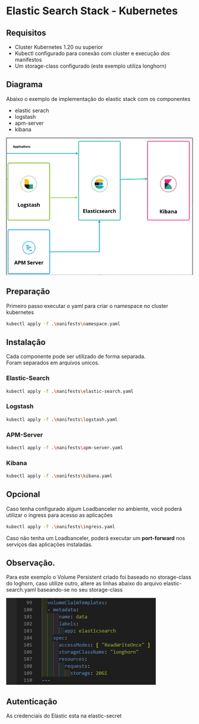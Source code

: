 # Elastic Search Stack - Kubernetes


## Requisitos
- Cluster Kubernetes 1.20 ou superior
- Kubectl configurado para conexão com cluster e execução dos manifestos
- Um storage-class configurado (este exemplo utiliza longhorn)
## Diagrama

Abaixo o exemplo de implementação do elastic stack com os componentes

- elastic serach
- logstash
- apm-server
- kibana

![result](/images/elastic-stack.png)  


## Preparação

Primeiro passo executar o yaml para criar o namespace no cluster kubernetes

```bash
kubectl apply -f .\manifests\namespace.yaml
```

## Instalação
Cada componente pode ser utilizado de forma separada.  
Foram separados em arquivos unicos.


### Elastic-Search
```bash
kubectl apply -f .\manifests\elastic-search.yaml
```

### Logstash
```bash
kubectl apply -f .\manifests\logstash.yaml
```

### APM-Server
```bash
kubectl apply -f .\manifests\apm-server.yaml
```

### Kibana
```bash
kubectl apply -f .\manifests\kibana.yaml
```

## Opcional
Caso tenha configurado algum Loadbanceler no ambiente, você poderá utilizar o ingress para acesso as aplicações
```bash
kubectl apply -f .\manifests\ingress.yaml
```
Caso não tenha um Loadbanceler, poderá executar um **port-forward** nos serviços das aplicações instaladas.

## Observação.
Para este exemplo o Volume Persistent criado foi baseado no storage-class do loghorn, caso utilize outro, altere as linhas abaixo do arquivo elastic-search.yaml baseando-se no seu storage-class  

![result](/images/persistent-volume.png)  

## Autenticação
As credenciais do Elastic esta na elastic-secret